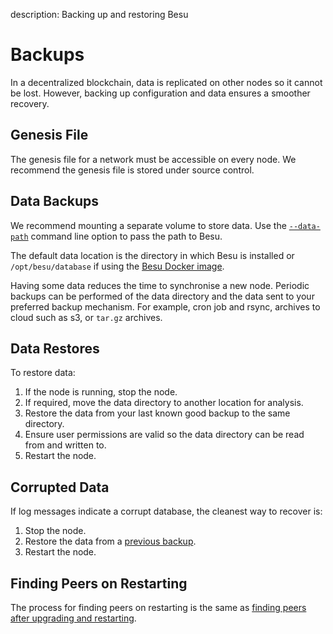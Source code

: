 description: Backing up and restoring Besu   
<!--- END of page meta data -->

# Backups 

In a decentralized blockchain, data is replicated on other nodes so it cannot be lost. However, backing up 
configuration and data ensures a smoother recovery.  

## Genesis File 

The genesis file for a network must be accessible on every node. We recommend the genesis file is 
stored under source control. 

## Data Backups

We recommend mounting a separate volume to store data. Use the [`--data-path`](../../Reference/CLI/CLI-Syntax.md#data-path) 
command line option to pass the path to Besu. 

The default data location is the directory in which Besu is installed
or `/opt/besu/database` if using the [Besu Docker image](../../HowTo/Get-Started/Run-Docker-Image.md).

Having some data reduces the time to synchronise a new node. Periodic backups can be performed of 
the data directory and the data sent to your preferred backup mechanism. For example, cron job and 
rsync, archives to cloud such as s3, or `tar.gz` archives. 

## Data Restores 

To restore data: 

1. If the node is running, stop the node. 
1. If required, move the data directory to another location for analysis. 
1. Restore the data from your last known good backup to the same directory. 
1. Ensure user permissions are valid so the data directory can be read from and written to. 
1. Restart the node. 

## Corrupted Data 

If log messages indicate a corrupt database, the cleanest way to recover is: 

1. Stop the node. 
1. Restore the data from a [previous backup](#data-backups). 
1. Restart the node. 

## Finding Peers on Restarting 

The process for finding peers on restarting is the same as [finding peers after upgrading and restarting](../Upgrade/Upgrade-Network.md#finding-peers-on-restarting). 
